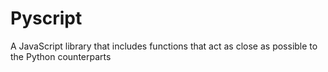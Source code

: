 # Pyscript

A JavaScript library that includes functions that act as close as possible to the Python counterparts
